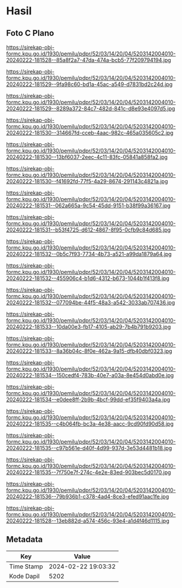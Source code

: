 # Hasil

## Foto C Plano

https://sirekap-obj-formc.kpu.go.id/1930/pemilu/pdpr/52/03/14/20/04/5203142004010-20240222-181528--85a8f2a7-47da-474a-bcb5-77f209794194.jpg

https://sirekap-obj-formc.kpu.go.id/1930/pemilu/pdpr/52/03/14/20/04/5203142004010-20240222-181529--9fa98c60-bd1a-45ac-a549-d7831bd2c24d.jpg

https://sirekap-obj-formc.kpu.go.id/1930/pemilu/pdpr/52/03/14/20/04/5203142004010-20240222-181529--8289a372-84c7-482d-841c-d8e93e4097d5.jpg

https://sirekap-obj-formc.kpu.go.id/1930/pemilu/pdpr/52/03/14/20/04/5203142004010-20240222-181530--314667fd-cceb-4aac-982c-465a035605c2.jpg

https://sirekap-obj-formc.kpu.go.id/1930/pemilu/pdpr/52/03/14/20/04/5203142004010-20240222-181530--13bf6037-2eec-4c11-83fc-05841a858fa2.jpg

https://sirekap-obj-formc.kpu.go.id/1930/pemilu/pdpr/52/03/14/20/04/5203142004010-20240222-181530--f41692fd-77f5-4a29-8674-291143c4821a.jpg

https://sirekap-obj-formc.kpu.go.id/1930/pemilu/pdpr/52/03/14/20/04/5203142004010-20240222-181531--062a665a-9c54-45dd-9151-b38f99a36167.jpg

https://sirekap-obj-formc.kpu.go.id/1930/pemilu/pdpr/52/03/14/20/04/5203142004010-20240222-181531--b53f4725-d612-4867-8f95-0cfb9c84d685.jpg

https://sirekap-obj-formc.kpu.go.id/1930/pemilu/pdpr/52/03/14/20/04/5203142004010-20240222-181532--0b5c7f93-7734-4b73-a521-a99da1879a64.jpg

https://sirekap-obj-formc.kpu.go.id/1930/pemilu/pdpr/52/03/14/20/04/5203142004010-20240222-181532--455906c4-b1d6-4312-b673-1044b1f413f8.jpg

https://sirekap-obj-formc.kpu.go.id/1930/pemilu/pdpr/52/03/14/20/04/5203142004010-20240222-181532--077094be-44f5-48a3-a542-3033ab707436.jpg

https://sirekap-obj-formc.kpu.go.id/1930/pemilu/pdpr/52/03/14/20/04/5203142004010-20240222-181533--10da00e3-fb17-4105-ab29-7b4b791b9203.jpg

https://sirekap-obj-formc.kpu.go.id/1930/pemilu/pdpr/52/03/14/20/04/5203142004010-20240222-181533--8a36b04c-8f0e-462a-9a15-dfb40dbf0323.jpg

https://sirekap-obj-formc.kpu.go.id/1930/pemilu/pdpr/52/03/14/20/04/5203142004010-20240222-181534--150cedf4-783b-40e7-a03a-8e454d0abd0e.jpg

https://sirekap-obj-formc.kpu.go.id/1930/pemilu/pdpr/52/03/14/20/04/5203142004010-20240222-181534--e0dee8ff-2b9b-4bcf-99dd-ef35f9403a4a.jpg

https://sirekap-obj-formc.kpu.go.id/1930/pemilu/pdpr/52/03/14/20/04/5203142004010-20240222-181535--c4b064fb-bc3a-4e38-aacc-9cd90fd90d58.jpg

https://sirekap-obj-formc.kpu.go.id/1930/pemilu/pdpr/52/03/14/20/04/5203142004010-20240222-181535--c97b561e-d40f-4d99-937d-3e53d4481b18.jpg

https://sirekap-obj-formc.kpu.go.id/1930/pemilu/pdpr/52/03/14/20/04/5203142004010-20240222-181535--7f750e7f-274c-4e2e-83ed-903bec5d0170.jpg

https://sirekap-obj-formc.kpu.go.id/1930/pemilu/pdpr/52/03/14/20/04/5203142004010-20240222-181536--79b936b1-c378-4ad4-8ce3-efed91aac1fe.jpg

https://sirekap-obj-formc.kpu.go.id/1930/pemilu/pdpr/52/03/14/20/04/5203142004010-20240222-181528--13eb882d-a574-456c-93e4-a1d4f46d1115.jpg


## Metadata

| Key        | Value               |
| ---------- | ------------------- |
| Time Stamp | 2024-02-22 19:03:32 |
| Kode Dapil | 5202                |



